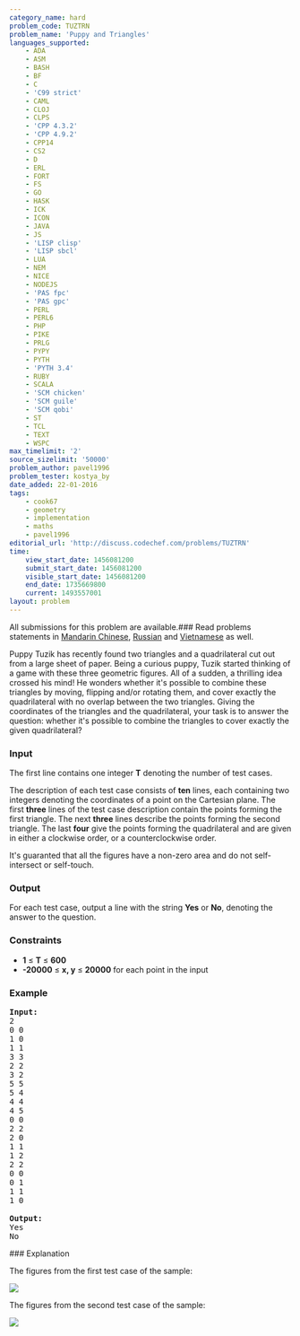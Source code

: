 ```yaml
---
category_name: hard
problem_code: TUZTRN
problem_name: 'Puppy and Triangles'
languages_supported:
    - ADA
    - ASM
    - BASH
    - BF
    - C
    - 'C99 strict'
    - CAML
    - CLOJ
    - CLPS
    - 'CPP 4.3.2'
    - 'CPP 4.9.2'
    - CPP14
    - CS2
    - D
    - ERL
    - FORT
    - FS
    - GO
    - HASK
    - ICK
    - ICON
    - JAVA
    - JS
    - 'LISP clisp'
    - 'LISP sbcl'
    - LUA
    - NEM
    - NICE
    - NODEJS
    - 'PAS fpc'
    - 'PAS gpc'
    - PERL
    - PERL6
    - PHP
    - PIKE
    - PRLG
    - PYPY
    - PYTH
    - 'PYTH 3.4'
    - RUBY
    - SCALA
    - 'SCM chicken'
    - 'SCM guile'
    - 'SCM qobi'
    - ST
    - TCL
    - TEXT
    - WSPC
max_timelimit: '2'
source_sizelimit: '50000'
problem_author: pavel1996
problem_tester: kostya_by
date_added: 22-01-2016
tags:
    - cook67
    - geometry
    - implementation
    - maths
    - pavel1996
editorial_url: 'http://discuss.codechef.com/problems/TUZTRN'
time:
    view_start_date: 1456081200
    submit_start_date: 1456081200
    visible_start_date: 1456081200
    end_date: 1735669800
    current: 1493557001
layout: problem
---
```

All submissions for this problem are available.###  Read problems statements in [Mandarin Chinese](http://www.codechef.com/download/translated/COOK67/mandarin/TUZTRN.pdf), [Russian](http://www.codechef.com/download/translated/COOK67/russian/TUZTRN.pdf) and [Vietnamese](http://www.codechef.com/download/translated/COOK67/vietnamese/TUZTRN.pdf) as well.

Puppy Tuzik has recently found two triangles and a quadrilateral cut out from a large sheet of paper. Being a curious puppy, Tuzik started thinking of a game with these three geometric figures. All of a sudden, a thrilling idea crossed his mind! He wonders whether it's possible to combine these triangles by moving, flipping and/or rotating them, and cover exactly the quadrilateral with no overlap between the two triangles. Giving the coordinates of the triangles and the quadrilateral, your task is to answer the question: whether it's possible to combine the triangles to cover exactly the given quadrilateral?

### Input

The first line contains one integer **T** denoting the number of test cases.

The description of each test case consists of **ten** lines, each containing two integers denoting the coordinates of a point on the Cartesian plane. The first **three** lines of the test case description contain the points forming the first triangle. The next **three** lines describe the points forming the second triangle. The last **four** give the points forming the quadrilateral and are given in either a clockwise order, or a counterclockwise order.

It's guaranted that all the figures have a non-zero area and do not self-intersect or self-touch.

### Output

For each test case, output a line with the string **Yes** or **No**, denoting the answer to the question.

### Constraints

- **1** ≤ **T** ≤ **600**
- **-20000** ≤ **x, y** ≤ **20000** for each point in the input

### Example

<pre><b>Input:</b>
2
0 0 
1 0
1 1 
3 3 
2 2 
3 2 
5 5 
5 4 
4 4 
4 5 
0 0
2 2
2 0
1 1 
1 2
2 2
0 0
0 1
1 1
1 0

<b>Output:</b>
Yes
No
</pre>### Explanation

The figures from the first test case of the sample:

![](https://s3.amazonaws.com/codechef_shared/download/COOK67/1.png)

The figures from the second test case of the sample:

![](https://s3.amazonaws.com/codechef_shared/download/COOK67/3.png)
